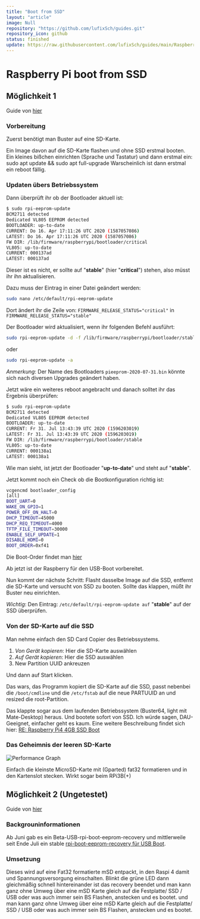 ```yaml
---
title: "Boot from SSD"
layout: "article"
image: Null
repository: "https://github.com/lufixSch/guides.git"
repository_icon: github
status: finished
update: https://raw.githubusercontent.com/lufixSch/guides/main/Raspberry%20Pi/Raspberry%20boot%20from%20SSD.md
---
```


# Raspberry Pi boot from SSD

## Möglichkeit 1

Guide von [hier](https://forum-raspberrypi.de/forum/thread/48950-tutorial-eine-unendliche-geschichte-raspberry-4b-und-usb-boot/)

### Vorbereitung

Zuerst benötigt man Buster auf eine SD-Karte.

Ein Image davon auf die SD-Karte flashen und ohne SSD erstmal booten.
Ein kleines bißchen einrichten (Sprache und Tastatur) und dann erstmal ein:
sudo apt update && sudo apt full-upgrade
Warscheinlich ist dann erstmal ein reboot fällig.

### Updaten übers Betriebssystem

Dann überprüft ihr ob der Bootloader aktuell ist:

```bash
$ sudo rpi-eeprom-update
BCM2711 detected
Dedicated VL805 EEPROM detected
BOOTLOADER: up-to-date
CURRENT: Do 16. Apr 17:11:26 UTC 2020 (1587057086)
LATEST: Do 16. Apr 17:11:26 UTC 2020 (1587057086)
FW DIR: /lib/firmware/raspberrypi/bootloader/critical
VL805: up-to-date
CURRENT: 000137ad
LATEST: 000137ad
```

Dieser ist es nicht, er sollte auf "**stable**" (hier "**critical**") stehen, also müsst ihr ihn aktualisieren.

Dazu muss der Eintrag in einer Datei geändert werden:

```bash
sudo nano /etc/default/rpi-eeprom-update
```

Dort ändert ihr die Zeile von: `FIRMWARE_RELEASE_STATUS="critical"` in `FIRMWARE_RELEASE_STATUS="stable"`

Der Bootloader wird aktualisiert, wenn ihr folgenden Befehl ausführt:

```bash
sudo rpi-eeprom-update -d -f /lib/firmware/raspberrypi/bootloader/stable/pieeprom-2020-07-31.bin
```

oder

```bash
sudo rpi-eeprom-update -a
```

_Anmerkung_: Der Name des Bootloaders `pieeprom-2020-07-31.bin` könnte sich nach diversen Upgrades geändert haben.

Jetzt wäre ein weiteres reboot angebracht und danach solltet ihr das Ergebnis überprüfen:

```bash
$ sudo rpi-eeprom-update
BCM2711 detected
Dedicated VL805 EEPROM detected
BOOTLOADER: up-to-date
CURRENT: Fr 31. Jul 13:43:39 UTC 2020 (1596203019)
LATEST: Fr 31. Jul 13:43:39 UTC 2020 (1596203019)
FW DIR: /lib/firmware/raspberrypi/bootloader/stable
VL805: up-to-date
CURRENT: 000138a1
LATEST: 000138a1
```

Wie man sieht, ist jetzt der Bootloader "**up-to-date**" und steht auf "**stable**".

Jetzt kommt noch ein Check ob die Bootkonfiguration richtig ist:

```bash
vcgencmd bootloader_config
[all]
BOOT_UART=0
WAKE_ON_GPIO=1
POWER_OFF_ON_HALT=0
DHCP_TIMEOUT=45000
DHCP_REQ_TIMEOUT=4000
TFTP_FILE_TIMEOUT=30000
ENABLE_SELF_UPDATE=1
DISABLE_HDMI=0
BOOT_ORDER=0xf41
```

Die Boot-Order findet man [hier](https://www.raspberrypi.org/do…2711_bootloader_config.md)

Ab jetzt ist der Raspberry für den USB-Boot vorbereitet.

Nun kommt der nächste Schritt:
Flasht dasselbe Image auf die SSD, entfernt die SD-Karte und versucht von SSD zu booten.
Sollte das klappen, müßt ihr Buster neu einrichten.

_Wichtig_: Den Eintrag: `/etc/default/rpi-eeprom-update auf` "**stable**" auf der SSD überprüfen.

### Von der SD-Karte auf die SSD

Man nehme einfach den SD Card Copier des Betriebssystems.

1. _Von Gerät kopieren_: Hier die SD-Karte auswählen
2. _Auf Gerät kopieren_: Hier die SSD auswählen
3. New Partition UUID ankreuzen

Und dann auf Start klicken.

Das wars, das Programm kopiert die SD-Karte auf die SSD, passt nebenbei die `/boot/cmdline` und die `/etc/fstab`
auf die neue PARTUUID an und resized die root-Partition.

Das klappte sogar aus dem laufenden Betriebssystem (Buster64, light mit Mate-Desktop) heraus.
Und bootete sofort von SSD. Ich würde sagen, DAU-Geeignet, einfacher geht es kaum.
Eine weitere Beschreibung findet sich hier: [RE: Raspberry Pi4 4GB SSD Boot](https://forum-raspberrypi.de/forum/thread/48413-raspberry-pi4-4gb-ssd-boot/?postID=446208#post446208)

### Das Geheimnis der leeren SD-Karte

![Performance Graph](https://forum-raspberrypi.de/attachment/28007-raspi31-raspi-cpu-day-png/)

Einfach die kleinste MicroSD-Karte mit (Gparted) fat32 formatieren und in den Kartenslot stecken. Wirkt sogar beim RPi3B(+)

## Möglichkeit 2 (Ungetestet)

Guide von [hier](https://forum-raspberrypi.de/forum/thread/48950-tutorial-eine-unendliche-geschichte-raspberry-4b-und-usb-boot/?postID=446954#post446954)

### Backgrouninformationen

Ab Juni gab es ein Beta-USB-rpi-boot-eeprom-recovery und mittlerweile seit Ende Juli ein stable [rpi-boot-eeprom-recovery für USB Boot](https://github.com/raspberrypi/rpi-eeprom/releases/tag/v2020.07.31-138a1).

### Umsetzung

Dieses wird auf eine Fat32 formatierte mSD entpackt, in den Raspi 4 damit und Spannungsversorgung einschalten.
Blinkt die grüne LED dann gleichmäßig schnell hintereinander ist das recovery beendet und man kann ganz ohne Umweg über eine mSD Karte gleich auf die Festplatte/ SSD / USB oder was auch immer sein BS Flashen, anstecken und es bootet.
und man kann ganz ohne Umweg über eine mSD Karte gleich auf die Festplatte/ SSD / USB oder was auch immer sein BS Flashen, anstecken und es bootet.
